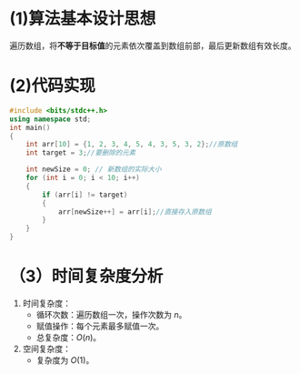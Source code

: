 # (1)算法基本设计思想
遍历数组，将**不等于目标值**的元素依次覆盖到数组前部，最后更新数组有效长度。
# (2)代码实现
```cpp
#include <bits/stdc++.h>
using namespace std;
int main()
{
    int arr[10] = {1, 2, 3, 4, 5, 4, 3, 5, 3, 2};//原数组
    int target = 3;//要删除的元素

    int newSize = 0; // 新数组的实际大小
    for (int i = 0; i < 10; i++)
    {
        if (arr[i] != target)
        {
            arr[newSize++] = arr[i];//直接存入原数组
        }
    }
}
```
# （3）时间复杂度分析

1. 时间复杂度：
    - 循环次数：遍历数组一次，操作次数为 $n$。
    - 赋值操作：每个元素最多赋值一次。
    - 总复杂度：$O(n)$。
2. 空间复杂度：
    - 复杂度为 $O(1)$。